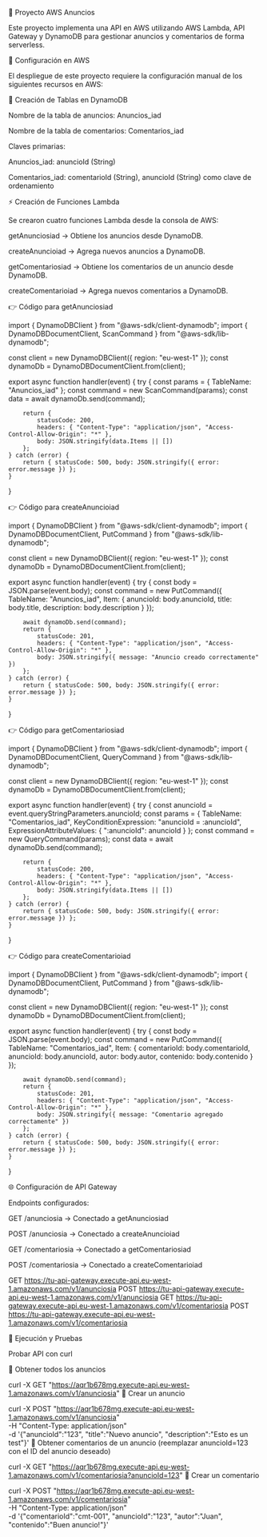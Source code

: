 📢 Proyecto AWS Anuncios

Este proyecto implementa una API en AWS utilizando AWS Lambda, API Gateway y DynamoDB para gestionar anuncios y comentarios de forma serverless.

🚀 Configuración en AWS

El despliegue de este proyecto requiere la configuración manual de los siguientes recursos en AWS:

📌 Creación de Tablas en DynamoDB

Nombre de la tabla de anuncios: Anuncios_iad

Nombre de la tabla de comentarios: Comentarios_iad

Claves primarias:

Anuncios_iad: anuncioId (String)

Comentarios_iad: comentarioId (String), anuncioId (String) como clave de ordenamiento

⚡ Creación de Funciones Lambda

Se crearon cuatro funciones Lambda desde la consola de AWS:

getAnunciosiad → Obtiene los anuncios desde DynamoDB.

createAnuncioiad → Agrega nuevos anuncios a DynamoDB.

getComentariosiad → Obtiene los comentarios de un anuncio desde DynamoDB.

createComentarioiad → Agrega nuevos comentarios a DynamoDB.

👉 Código para getAnunciosiad

import { DynamoDBClient } from "@aws-sdk/client-dynamodb";
import { DynamoDBDocumentClient, ScanCommand } from "@aws-sdk/lib-dynamodb";

const client = new DynamoDBClient({ region: "eu-west-1" });
const dynamoDb = DynamoDBDocumentClient.from(client);

export async function handler(event) {
    try {
        const params = { TableName: "Anuncios_iad" };
        const command = new ScanCommand(params);
        const data = await dynamoDb.send(command);

        return {
            statusCode: 200,
            headers: { "Content-Type": "application/json", "Access-Control-Allow-Origin": "*" },
            body: JSON.stringify(data.Items || [])
        };
    } catch (error) {
        return { statusCode: 500, body: JSON.stringify({ error: error.message }) };
    }
}

👉 Código para createAnuncioiad

import { DynamoDBClient } from "@aws-sdk/client-dynamodb";
import { DynamoDBDocumentClient, PutCommand } from "@aws-sdk/lib-dynamodb";

const client = new DynamoDBClient({ region: "eu-west-1" });
const dynamoDb = DynamoDBDocumentClient.from(client);

export async function handler(event) {
    try {
        const body = JSON.parse(event.body);
        const command = new PutCommand({
            TableName: "Anuncios_iad",
            Item: {
                anuncioId: body.anuncioId,
                title: body.title,
                description: body.description
            }
        });

        await dynamoDb.send(command);
        return {
            statusCode: 201,
            headers: { "Content-Type": "application/json", "Access-Control-Allow-Origin": "*" },
            body: JSON.stringify({ message: "Anuncio creado correctamente" })
        };
    } catch (error) {
        return { statusCode: 500, body: JSON.stringify({ error: error.message }) };
    }
}

👉 Código para getComentariosiad

import { DynamoDBClient } from "@aws-sdk/client-dynamodb";
import { DynamoDBDocumentClient, QueryCommand } from "@aws-sdk/lib-dynamodb";

const client = new DynamoDBClient({ region: "eu-west-1" });
const dynamoDb = DynamoDBDocumentClient.from(client);

export async function handler(event) {
    try {
        const anuncioId = event.queryStringParameters.anuncioId;
        const params = {
            TableName: "Comentarios_iad",
            KeyConditionExpression: "anuncioId = :anuncioId",
            ExpressionAttributeValues: { ":anuncioId": anuncioId }
        };
        const command = new QueryCommand(params);
        const data = await dynamoDb.send(command);

        return {
            statusCode: 200,
            headers: { "Content-Type": "application/json", "Access-Control-Allow-Origin": "*" },
            body: JSON.stringify(data.Items || [])
        };
    } catch (error) {
        return { statusCode: 500, body: JSON.stringify({ error: error.message }) };
    }
}

👉 Código para createComentarioiad

import { DynamoDBClient } from "@aws-sdk/client-dynamodb";
import { DynamoDBDocumentClient, PutCommand } from "@aws-sdk/lib-dynamodb";

const client = new DynamoDBClient({ region: "eu-west-1" });
const dynamoDb = DynamoDBDocumentClient.from(client);

export async function handler(event) {
    try {
        const body = JSON.parse(event.body);
        const command = new PutCommand({
            TableName: "Comentarios_iad",
            Item: {
                comentarioId: body.comentarioId,
                anuncioId: body.anuncioId,
                autor: body.autor,
                contenido: body.contenido
            }
        });

        await dynamoDb.send(command);
        return {
            statusCode: 201,
            headers: { "Content-Type": "application/json", "Access-Control-Allow-Origin": "*" },
            body: JSON.stringify({ message: "Comentario agregado correctamente" })
        };
    } catch (error) {
        return { statusCode: 500, body: JSON.stringify({ error: error.message }) };
    }
}

🌐 Configuración de API Gateway

Endpoints configurados:

GET /anunciosia → Conectado a getAnunciosiad

POST /anunciosia → Conectado a createAnuncioiad

GET /comentariosia → Conectado a getComentariosiad

POST /comentariosia → Conectado a createComentarioiad

GET  https://tu-api-gateway.execute-api.eu-west-1.amazonaws.com/v1/anunciosia
POST https://tu-api-gateway.execute-api.eu-west-1.amazonaws.com/v1/anunciosia
GET  https://tu-api-gateway.execute-api.eu-west-1.amazonaws.com/v1/comentariosia
POST https://tu-api-gateway.execute-api.eu-west-1.amazonaws.com/v1/comentariosia

🌟 Ejecución y Pruebas

Probar API con curl

📌 Obtener todos los anuncios

curl -X GET "https://aqr1b678mg.execute-api.eu-west-1.amazonaws.com/v1/anunciosia"
📌 Crear un anuncio

curl -X POST "https://aqr1b678mg.execute-api.eu-west-1.amazonaws.com/v1/anunciosia" \
     -H "Content-Type: application/json" \
     -d '{"anuncioId":"123", "title":"Nuevo anuncio", "description":"Esto es un test"}'
📌 Obtener comentarios de un anuncio (reemplazar anuncioId=123 con el ID del anuncio deseado)

curl -X GET "https://aqr1b678mg.execute-api.eu-west-1.amazonaws.com/v1/comentariosia?anuncioId=123"
📌 Crear un comentario

curl -X POST "https://aqr1b678mg.execute-api.eu-west-1.amazonaws.com/v1/comentariosia" \
     -H "Content-Type: application/json" \
     -d '{"comentarioId":"cmt-001", "anuncioId":"123", "autor":"Juan", "contenido":"Buen anuncio!"}'

